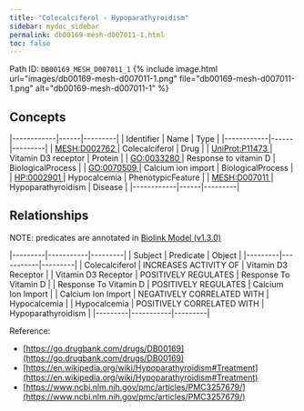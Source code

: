 ```yaml
---
title: "Colecalciferol - Hypoparathyroidism"
sidebar: mydoc_sidebar
permalink: db00169-mesh-d007011-1.html
toc: false 
---
```



Path ID: `DB00169_MESH_D007011_1`
{% include image.html url="images/db00169-mesh-d007011-1.png" file="db00169-mesh-d007011-1.png" alt="db00169-mesh-d007011-1" %}

## Concepts

|------------|------|---------|
| Identifier | Name | Type    |
|------------|------|---------|
| <a href="https://identifiers.org/MESH:D002762">MESH:D002762 </a> | Colecalciferol | Drug |
| <a href="https://identifiers.org/UniProt:P11473">UniProt:P11473 </a> | Vitamin D3 receptor | Protein |
| <a href="https://identifiers.org/GO:0033280">GO:0033280 </a> | Response to vitamin D | BiologicalProcess |
| <a href="https://identifiers.org/GO:0070509">GO:0070509 </a> | Calcium ion import | BiologicalProcess |
| <a href="https://identifiers.org/HP:0002901">HP:0002901 </a> | Hypocalcemia | PhenotypicFeature |
| <a href="https://identifiers.org/MESH:D007011">MESH:D007011 </a> | Hypoparathyroidism | Disease |
|------------|------|---------|

## Relationships


NOTE: predicates are annotated in <a href="https://github.com/biolink/biolink-model/releases/tag/v1.3.0">Biolink Model (v1.3.0)</a>

|---------|-----------|---------|
| Subject | Predicate | Object  |
|---------|-----------|---------|
| Colecalciferol | INCREASES ACTIVITY OF | Vitamin D3 Receptor |
| Vitamin D3 Receptor | POSITIVELY REGULATES | Response To Vitamin D |
| Response To Vitamin D | POSITIVELY REGULATES | Calcium Ion Import |
| Calcium Ion Import | NEGATIVELY CORRELATED WITH | Hypocalcemia |
| Hypocalcemia | POSITIVELY CORRELATED WITH | Hypoparathyroidism |
|---------|-----------|---------|

Reference: 
  - [https://go.drugbank.com/drugs/DB00169](https://go.drugbank.com/drugs/DB00169)
  - [https://en.wikipedia.org/wiki/Hypoparathyroidism#Treatment](https://en.wikipedia.org/wiki/Hypoparathyroidism#Treatment)
  - [https://www.ncbi.nlm.nih.gov/pmc/articles/PMC3257679/](https://www.ncbi.nlm.nih.gov/pmc/articles/PMC3257679/)

